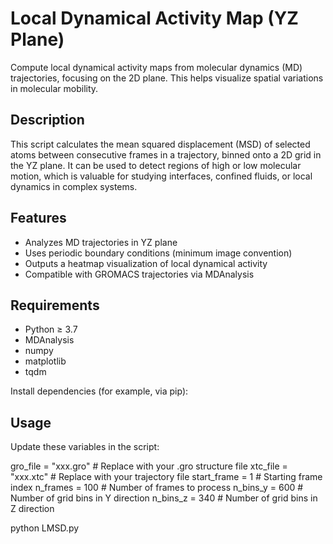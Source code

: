 # Local Dynamical Activity Map (YZ Plane)

Compute local dynamical activity maps from molecular dynamics (MD) trajectories, focusing on the 2D plane. This helps visualize spatial variations in molecular mobility.

## Description

This script calculates the mean squared displacement (MSD) of selected atoms between consecutive frames in a trajectory, binned onto a 2D grid in the YZ plane. It can be used to detect regions of high or low molecular motion, which is valuable for studying interfaces, confined fluids, or local dynamics in complex systems.

## Features

- Analyzes MD trajectories in YZ plane
- Uses periodic boundary conditions (minimum image convention)
- Outputs a heatmap visualization of local dynamical activity
- Compatible with GROMACS trajectories via MDAnalysis

## Requirements

- Python ≥ 3.7
- MDAnalysis
- numpy
- matplotlib
- tqdm

Install dependencies (for example, via pip):

## Usage

Update these variables in the script:

gro_file = "xxx.gro"    # Replace with your .gro structure file
xtc_file = "xxx.xtc"    # Replace with your trajectory file
start_frame = 1         # Starting frame index
n_frames = 100          # Number of frames to process
n_bins_y = 600          # Number of grid bins in Y direction
n_bins_z = 340          # Number of grid bins in Z direction

python LMSD.py
